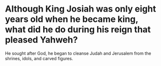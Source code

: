 # Although King Josiah was only eight years old when he became king, what did he do during his reign that pleased Yahweh?

He sought after God, he began to cleanse Judah and Jerusalem from the shrines, idols, and carved figures.
